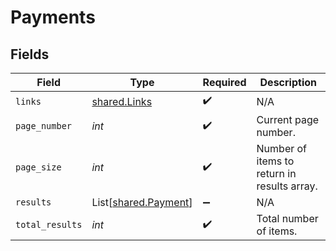 # Payments


## Fields

| Field                                                  | Type                                                   | Required                                               | Description                                            |
| ------------------------------------------------------ | ------------------------------------------------------ | ------------------------------------------------------ | ------------------------------------------------------ |
| `links`                                                | [shared.Links](../../models/shared/links.md)           | :heavy_check_mark:                                     | N/A                                                    |
| `page_number`                                          | *int*                                                  | :heavy_check_mark:                                     | Current page number.                                   |
| `page_size`                                            | *int*                                                  | :heavy_check_mark:                                     | Number of items to return in results array.            |
| `results`                                              | List[[shared.Payment](../../models/shared/payment.md)] | :heavy_minus_sign:                                     | N/A                                                    |
| `total_results`                                        | *int*                                                  | :heavy_check_mark:                                     | Total number of items.                                 |
